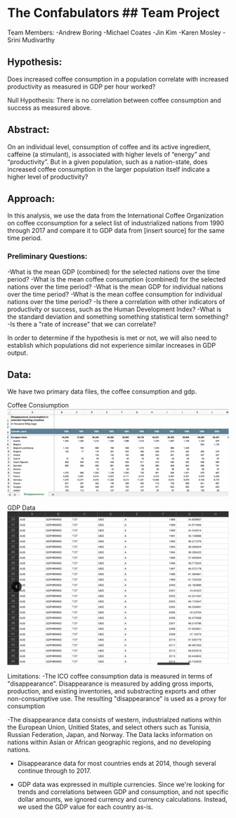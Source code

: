 # The Confabulators ## Team Project

Team Members:
 -Andrew Boring
 -Michael Coates
 -Jin Kim
 -Karen Mosley
 -Srini Mudivarthy


## Hypothesis: 
Does increased coffee consumption in a population correlate with increased productivity as measured in GDP per hour worked?

Null Hypothesis: There is no correlation between coffee consumption and success as measured above.
 

## Abstract: 
On an individual level, consumption of coffee and its active ingredient, caffeine (a stimulant), is associated with higher levels of “energy” and “productivity”. But in a given population, such as a nation-state, does increased coffee consumption in the larger population itself indicate a higher level of productivity? 


## Approach: 
In this analysis, we use the data from the International Coffee Organization on coffee cconsumption for a select list of industrialized nations from 1990 through 2017 and compare it to GDP data from [insert source] for the same time period. 


### Preliminary Questions: 
 -What is the mean GDP (combined) for the selected nations over the time period?
 -What is the mean coffee consumption (combined) for the selected nations over the time period?
 -What is the mean GDP for individual nations over the time period? 
 -What is the mean coffee consumption for individual nations over the time period?
 -Is there a correlation with other indicators of productivity or success, such as the Human Development Index?
 -What is the standard deviation and something something statistical term something?
 -Is there a "rate of increase" that we can correlate?

In order to determine if the hypothesis is met or not, we will also need to establish which populations did not experience similar increases in GDP output. 



## Data:
We have two primary data files, the coffee consumption and gdp.

Coffee Consiumption
![Coffee Consumption](images/coffee_data.png)


GDP Data
![GDP Data](images/gdp_data.png)



Limitations:
 -The ICO coffee consumption data is measured in terms of "disappearance". Disappearance is measured by adding gross imports, production, and existing inventories, and substracting exports and other non-consumptive use. The resulting "disappearance" is used as a proxy for consumption 

 -The disappearance data consists of western, industrialzed nations within the European Union, Unitied States, and select others such as Tunisia, Russian Federation, Japan, and Norway. The Data lacks information on nations within Asian or African geographic regions, and no developing nations.

 - Disappearance data for most countries ends at 2014, though several continue through to 2017.

 - GDP data was expressed in multiple currencies. Since we're looking for trends and correlations between GDP and consumption, and not specific dollar amounts, we ignored currency and currency calculations. Instead, we used the GDP value for each country as-is.


